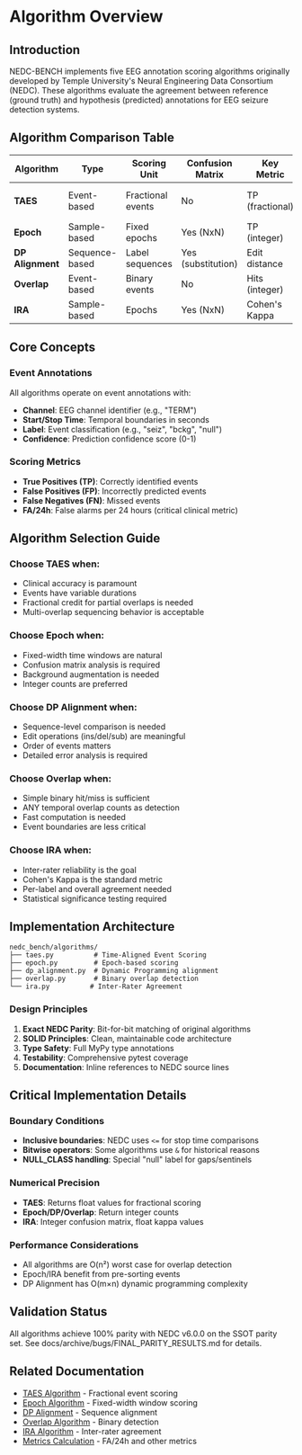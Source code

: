# Algorithm Overview

## Introduction

NEDC-BENCH implements five EEG annotation scoring algorithms originally developed by Temple University's Neural Engineering Data Consortium (NEDC). These algorithms evaluate the agreement between reference (ground truth) and hypothesis (predicted) annotations for EEG seizure detection systems.

## Algorithm Comparison Table

| Algorithm | Type | Scoring Unit | Confusion Matrix | Key Metric | Use Case |
|-----------|------|--------------|------------------|------------|----------|
| **TAES** | Event-based | Fractional events | No | TP (fractional) | Clinical seizure detection |
| **Epoch** | Sample-based | Fixed epochs | Yes (NxN) | TP (integer) | Time-series classification |
| **DP Alignment** | Sequence-based | Label sequences | Yes (substitution) | Edit distance | Sequence comparison |
| **Overlap** | Event-based | Binary events | No | Hits (integer) | Simple event detection |
| **IRA** | Sample-based | Epochs | Yes (NxN) | Cohen's Kappa | Inter-rater agreement |

## Core Concepts

### Event Annotations
All algorithms operate on event annotations with:
- **Channel**: EEG channel identifier (e.g., "TERM")
- **Start/Stop Time**: Temporal boundaries in seconds
- **Label**: Event classification (e.g., "seiz", "bckg", "null")
- **Confidence**: Prediction confidence score (0-1)

### Scoring Metrics
- **True Positives (TP)**: Correctly identified events
- **False Positives (FP)**: Incorrectly predicted events
- **False Negatives (FN)**: Missed events
- **FA/24h**: False alarms per 24 hours (critical clinical metric)

## Algorithm Selection Guide

### Choose TAES when:
- Clinical accuracy is paramount
- Events have variable durations
- Fractional credit for partial overlaps is needed
- Multi-overlap sequencing behavior is acceptable

### Choose Epoch when:
- Fixed-width time windows are natural
- Confusion matrix analysis is required
- Background augmentation is needed
- Integer counts are preferred

### Choose DP Alignment when:
- Sequence-level comparison is needed
- Edit operations (ins/del/sub) are meaningful
- Order of events matters
- Detailed error analysis is required

### Choose Overlap when:
- Simple binary hit/miss is sufficient
- ANY temporal overlap counts as detection
- Fast computation is needed
- Event boundaries are less critical

### Choose IRA when:
- Inter-rater reliability is the goal
- Cohen's Kappa is the standard metric
- Per-label and overall agreement needed
- Statistical significance testing required

## Implementation Architecture

```
nedc_bench/algorithms/
├── taes.py          # Time-Aligned Event Scoring
├── epoch.py         # Epoch-based scoring
├── dp_alignment.py  # Dynamic Programming alignment
├── overlap.py       # Binary overlap detection
└── ira.py          # Inter-Rater Agreement
```

### Design Principles
1. **Exact NEDC Parity**: Bit-for-bit matching of original algorithms
2. **SOLID Principles**: Clean, maintainable code architecture
3. **Type Safety**: Full MyPy type annotations
4. **Testability**: Comprehensive pytest coverage
5. **Documentation**: Inline references to NEDC source lines

## Critical Implementation Details

### Boundary Conditions
- **Inclusive boundaries**: NEDC uses `<=` for stop time comparisons
- **Bitwise operators**: Some algorithms use `&` for historical reasons
- **NULL_CLASS handling**: Special "null" label for gaps/sentinels

### Numerical Precision
- **TAES**: Returns float values for fractional scoring
- **Epoch/DP/Overlap**: Return integer counts
- **IRA**: Integer confusion matrix, float kappa values

### Performance Considerations
- All algorithms are O(n²) worst case for overlap detection
- Epoch/IRA benefit from pre-sorting events
- DP Alignment has O(m×n) dynamic programming complexity

## Validation Status

All algorithms achieve 100% parity with NEDC v6.0.0 on the SSOT parity set. See docs/archive/bugs/FINAL_PARITY_RESULTS.md for details.

## Related Documentation
- [TAES Algorithm](taes.md) - Fractional event scoring
- [Epoch Algorithm](epoch.md) - Fixed-width window scoring
- [DP Alignment](dp-alignment.md) - Sequence alignment
- [Overlap Algorithm](overlap.md) - Binary detection
- [IRA Algorithm](ira.md) - Inter-rater agreement
- [Metrics Calculation](metrics.md) - FA/24h and other metrics
